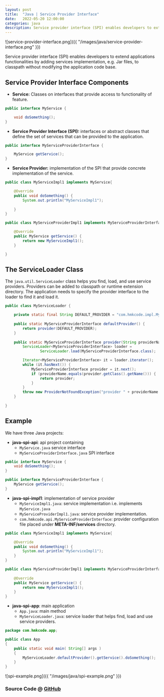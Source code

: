 ```yaml
---
layout: post
title:  "Java | Service Provider Interface"
date:   2022-05-20 12:00:00
categories: java
description: Service provider interface (SPI) enables developers to extend applications functionalities by adding services implementation, e.g. Jar files, to classpath without modifying the application code base.
---
```



![service-provider-interface.png]({{ "/images/java/service-provider-interface.png" }})

Service provider interface (SPI) enables developers to extend applications functionalities by adding services implementation, e.g. Jar files, to classpath without modifying the application code base.

## Service Provider Interface Components

- **Service:**
Classes on interfaces that provide access to functionality of feature.

```java
public interface MyService {

	void doSomething();
}
```

- **Service Provider Interface (SPI):** interfaces or abstract classes that define the set of services that can be provided to the application. 

```java
public interface MyServiceProviderInterface {

	MyService getService();
}
```

- **Service Provider:** implementation of the SPI that provide concrete implementation of the service.

```java
public class MyServiceImpl1 implements MyService{

	@Override
	public void doSomething() {
		System.out.println("MyServiceImpl1");
		
	}
}

public class MyServiceProviderImpl1 implements MyServiceProviderInterface {

	@Override
	public MyService getService() {
		return new MyServiceImpl1();
	}

}
```

## The ServiceLoader Class

The `java.util.ServiceLoader` class helps you find, load, and use service providers. Providers can be added to classpath or runtime extension directory. The application needs to specify the provider interface to the loader to find it and load it. 

```java
public class MyServiceLoader {

    private static final String DEFAULT_PROVIDER = "com.hmkcode.impl.MyServiceProviderImpl1";
    
    public static MyServiceProviderInterface defaultProvider() {
    	return provider(DEFAULT_PROVIDER);
    }
    
    public static MyServiceProviderInterface provider(String providerName) {
        ServiceLoader<MyServiceProviderInterface> loader = 
        		ServiceLoader.load(MyServiceProviderInterface.class);

        Iterator<MyServiceProviderInterface> it = loader.iterator();
        while (it.hasNext()) {
        	MyServiceProviderInterface provider = it.next();
            if (providerName.equals(provider.getClass().getName())) {
                return provider;
            }
        }
        throw new ProviderNotFoundException("provider " + providerName + " not found");
    }
    
}
```

## Example

We have three Java projects:

- **java-spi-api**: api project containing
	- `MyService.java` service interface
	- `MyServiceProviderInterface.java` SPI interface

```java
public interface MyService { 
	void doSomething(); 
}

public interface MyServiceProviderInterface { 
	MyService getService(); 
}
```

- **java-spi-impl1**: implementation of service provider 
	- `MyServiceImpl1.java`: service implementation i.e. implements `MyService.java`
	- `MyServiceProviderImpl1.java`: service provider implementation.
	- `com.hmkcode.api.MyServiceProviderInterface`: provider configuration file placed under **META-INF/services** directory.

```java
public class MyServiceImpl1 implements MyService{

	@Override
	public void doSomething() {
		System.out.println("MyServiceImpl1");	
	}
}

public class MyServiceProviderImpl1 implements MyServiceProviderInterface {
	
	@Override
	public MyService getService() {
		return new MyServiceImpl1();
	}
}
```
- **java-spi-app**: main application
	- `App.java`: main method
	- `MyServiceLoader.java`: service loader that helps find, load and use service providers.

```java
package com.hmkcode.app;

public class App 
{
    public static void main( String[] args )
    {        
        MyServiceLoader.defaultProvider().getService().doSomething();
    }
}
```

![spi-example.png]({{ "/images/java/spi-example.png" }})




### Source Code @ [GitHub](https://github.com/hmkcode/Java/tree/master/java-spi)
